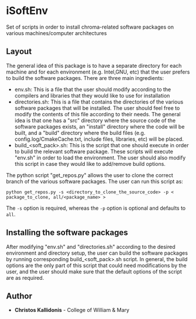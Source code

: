 # iSoftEnv

Set of scripts in order to install chroma-related software packages on various machines/computer architectures

## Layout

The general idea of this package is to have a separate directory for each machine and for each environment (e.g. Intel,GNU, etc) that the user prefers to build the software packages.
There are three main ingredients:
* env.sh: This is a file that the user should modify according to the compilers and libraries that they would like to use for installation
* directories.sh: This is a file that contains the directories of the various software packages that will be installed. The user should feel free to modify the contents of this file according to their needs. The general idea is that one has a "src" directory where the source code of the software packages exists, an "install" directory where the code will be built, and a "build" directory where the build files (e.g. config.log/CmakeCache.txt, include files, libraries, etc) will be placed.
* build_<soft_pack>.sh: This is the script that one should execute in order to build the relevant software package. These scripts will execute "env.sh" in order to load the environment. The user should also modify this script in case they would like to add/remove build options.

The python script "get_repos.py" allows the user to clone the correct branch of the various software packages. The user can run this script as:

```
python get_repos.py -s <directory_to_clone_the_source_code> -p < package_to_clone, all/<package_name> >
```

The `-s` option is required, whereas the `-p` option is optional and defaults to `all`.

## Installing the software packages

After modifying "env.sh" and "directories.sh" according to the desired environment and directory setup, the user can build the software packages by running corresponding build_<soft_pack>.sh script. In general, the build options are the only part of this script that could need modifications by the user, and the user should make sure that the default options of the script are as required.


## Author

* **Christos Kallidonis** - College of William & Mary
